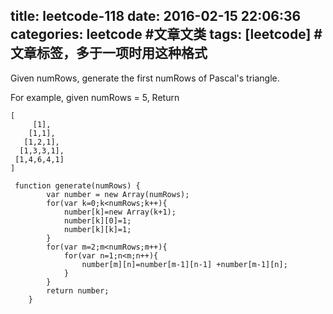 title: leetcode-118
date: 2016-02-15 22:06:36
categories: leetcode #文章文类
tags: [leetcode] #文章标签，多于一项时用这种格式
---
Given numRows, generate the first numRows of Pascal's triangle.

For example, given numRows = 5,
Return
```
[
     [1],
    [1,1],
   [1,2,1],
  [1,3,3,1],
 [1,4,6,4,1]
]
```

```
 function generate(numRows) {
        var number = new Array(numRows);
        for(var k=0;k<numRows;k++){
            number[k]=new Array(k+1);
            number[k][0]=1;
            number[k][k]=1;
        }
        for(var m=2;m<numRows;m++){
            for(var n=1;n<m;n++){
                number[m][n]=number[m-1][n-1] +number[m-1][n];
            }
        }
        return number;
    }
```

